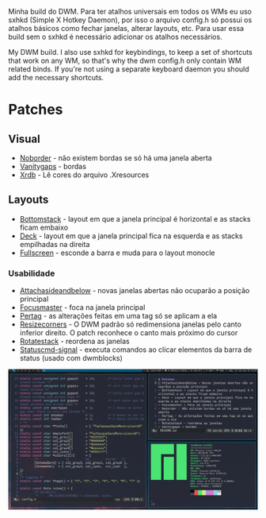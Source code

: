 Minha build do DWM. Para ter atalhos universais em todos os WMs eu uso sxhkd (Simple X Hotkey Daemon), por isso o arquivo config.h só possui os atalhos básicos como fechar janelas, alterar layouts, etc. Para usar essa build sem o sxhkd é necessário adicionar os atalhos necessários.

My DWM build. I also use sxhkd for keybindings, to keep a set of shortcuts that work on any WM, so that's why the dwm config.h only contain WM related binds. If you're not using a separate keyboard daemon you should add the necessary shortcuts.

# Patches

## Visual
- [Noborder](https://dwm.suckless.org/patches/noborder/) - não existem bordas se só há uma janela aberta
- [Vanitygaps](https://dwm.suckless.org/patches/vanitygaps/) - bordas
- [Xrdb](https://dwm.suckless.org/patches/xrdb/) - Lê cores do arquivo .Xresources

## Layouts
- [Bottomstack](https://dwm.suckless.org/patches/bottomstack/) - layout em que a janela principal é horizontal e as stacks ficam embaixo
- [Deck](https://dwm.suckless.org/patches/deck/) - layout em que a janela principal fica na esquerda e as stacks empilhadas na direita
- [Fullscreen](https://dwm.suckless.org/patches/fullscreen/) - esconde a barra e muda para o layout monocle

### Usabilidade
- [Attachasideandbelow](https://dwm.suckless.org/patches/attachasideandbelow/) - novas janelas abertas não ocuparão a posição principal
- [Focusmaster](https://dwm.suckless.org/patches/focusmaster/) - foca na janela principal
- [Pertag](https://dwm.suckless.org/patches/pertag/) - as alterações feitas em uma tag só se aplicam a ela
- [Resizecorners](https://dwm.suckless.org/patches/resizecorners/) - O DWM padrão só redimensiona janelas pelo canto inferior direito. O patch reconhece o canto mais próximo do cursor
- [Rotatestack](https://dwm.suckless.org/patches/rotatestack/) - reordena as janelas
- [Statuscmd-signal](https://dwm.suckless.org/patches/statuscmd/) - executa comandos ao clicar elementos da barra de status (usado com dwmblocks)
<!---
- [Sticky](https://dwm.suckless.org/patches/sticky/) - deixa uma janela visível em todas as tags
- [Swallow](https://dwm.suckless.org/patches/swallow/) - faz com que uma janela aberta pelo terminal o sobreponha e restaura o terminal quando a janela for fechada
-->
![DWM](dwm.png)
